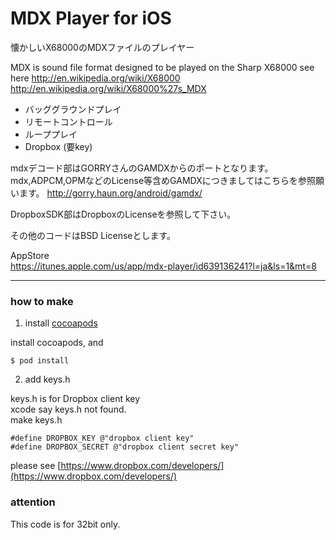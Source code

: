 # MDX Player for iOS

懐かしいX68000のMDXファイルのプレイヤー

MDX is sound file format designed to be played on the Sharp X68000
see here
http://en.wikipedia.org/wiki/X68000
http://en.wikipedia.org/wiki/X68000%27s_MDX

* バッググラウンドプレイ
* リモートコントロール
* ループプレイ
* Dropbox (要key)

mdxデコード部はGORRYさんのGAMDXからのポートとなります。
mdx,ADPCM,OPMなどのLicense等含めGAMDXにつきましてはこちらを参照願います。
http://gorry.haun.org/android/gamdx/

DropboxSDK部はDropboxのLicenseを参照して下さい。

その他のコードはBSD Licenseとします。

AppStore  
[https://itunes.apple.com/us/app/mdx-player/id639136241?l=ja&ls=1&mt=8
](https://itunes.apple.com/us/app/mdx-player/id639136241?l=ja&ls=1&mt=8)

---

### how to make

1. install [cocoapods](http://cocoapods.org/)

install cocoapods, and

	$ pod install

2. add keys.h

keys.h is for Dropbox client key  
xcode say keys.h not found.  
make keys.h

	#define DROPBOX_KEY	@"dropbox client key"
 	#define DROPBOX_SECRET @"dropbox client secret key"

please see [https://www.dropbox.com/developers/](https://www.dropbox.com/developers/)


### attention

This code is for 32bit only.
